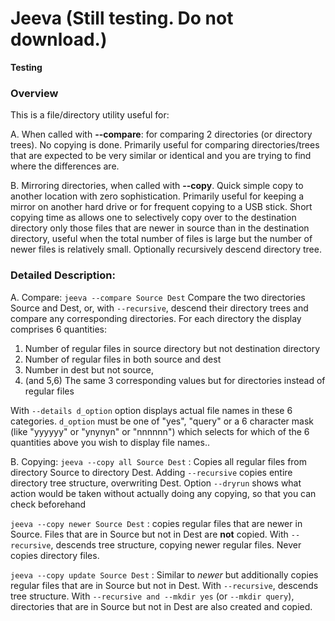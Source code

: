 # Jeeva  (Still testing. Do not download.)
**Testing**

### Overview
This is a file/directory utility useful for:

A. When called with **--compare**: for comparing 2 directories (or directory trees). No copying is done. 
Primarily useful for comparing directories/trees that are expected to be very similar or identical and you are trying to find where the differences are.

B. Mirroring directories, when called with **--copy**. Quick simple copy to another location with zero sophistication. Primarily useful for keeping a mirror on another hard drive or for frequent copying to a USB stick. Short copying time as allows one to selectively copy over to the destination directory only those files that are newer in source than in the destination directory, useful when the total number of files is large but the number of newer files is relatively small. Optionally recursively descend directory tree.


### Detailed Description:
A. Compare: 
`jeeva --compare Source Dest`  Compare the two directories Source and Dest, or, with `--recursive`, descend their directory trees and compare any corresponding directories. For each directory the display comprises 6 quantities:
   1. Number of regular files in source directory but not destination directory
   2. Number of regular files in both source and dest
   3. Number in dest but not source, 
   4. (and 5,6) The same 3 corresponding values but for directories instead of regular files

With `--details d_option` option displays actual file names in these 6 categories. `d_option` must be one of "yes", "query" or a 6 character mask (like "yyyyyy" or "ynynyn" or "nnnnnn") which selects for which of the 6 quantities above you wish to display file names..

B. Copying:
`jeeva --copy all Source Dest` : Copies all regular files from directory Source to directory Dest. Adding `--recursive` copies entire directory tree structure, overwriting Dest.
Option `--dryrun` shows what action would be taken without actually doing any copying, so that you can check beforehand 

`jeeva --copy newer Source Dest`  : copies regular files that are newer in Source. Files that are in Source but not in Dest are **not** copied. With `--recursive`, descends tree structure, copying newer regular files. Never copies directory files.

`jeeva --copy update Source Dest` : Similar to *newer* but additionally copies regular files that are in Source but not in Dest.  With `--recursive`, descends tree structure. With `--recursive and --mkdir yes` (or `--mkdir query`), directories that are in Source but not in Dest are also created and copied. 
